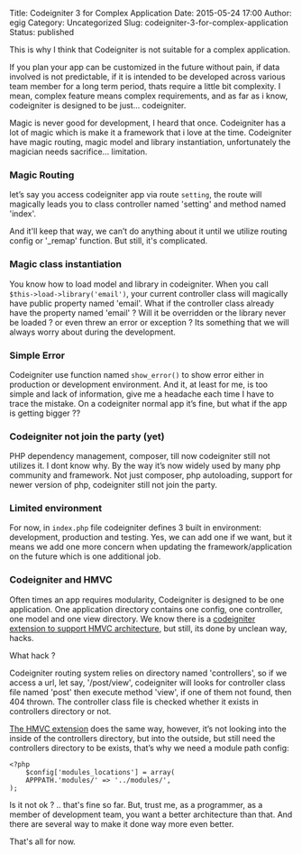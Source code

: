 Title: Codeigniter 3 for Complex Application
Date: 2015-05-24 17:00
Author: egig
Category: Uncategorized
Slug: codeigniter-3-for-complex-application
Status: published

This is why I think that Codeigniter is not suitable for a complex
application.

If you plan your app can be customized in the future without pain, if
data involved is not predictable, if it is intended to be developed
across various team member for a long term period, thats require a
little bit complexity. I mean, complex feature means complex
requirements, and as far as i know, codeigniter is designed to be
just... codeigniter.

<!--more-->

Magic is never good for development, I heard that once. Codeigniter has
a lot of magic which is make it a framework that i love at the time.
Codeigniter have magic routing, magic model and library instantiation,
unfortunately the magician needs sacrifice... limitation.<!--more-->

### Magic Routing

let’s say you access codeigniter app via route `setting`, the route will
magically leads you to class controller named 'setting' and method named
'index'.

And it'll keep that way, we can’t do anything about it until we utilize
routing config or '\_remap' function. But still, it's complicated.

### Magic class instantiation

You know how to load model and library in codeigniter. When you call
`$this->load->library('email')`, your current controller class will
magically have public property named 'email'. What if the controller
class already have the property named 'email' ? Will it be overridden or
the library never be loaded ? or even threw an error or exception ? Its
something that we will always worry about during the development.

### Simple Error

Codeigniter use function named `show_error()` to show error either in
production or development environment. And it, at least for me, is too
simple and lack of information, give me a headache each time I have to
trace the mistake. On a codeigniter normal app it’s fine, but what if
the app is getting bigger ??

### Codeigniter not join the party (yet)

PHP dependency management, composer, till now codeigniter still not
utilizes it. I dont know why. By the way it’s now widely used by many
php community and framework. Not just composer, php autoloading, support
for newer version of php, codeigniter still not join the party.

### Limited environment

For now, in `index.php` file codeigniter defines 3 built in environment:
development, production and testing. Yes, we can add one if we want, but
it means we add one more concern when updating the framework/application
on the future which is one additional job.

### Codeigniter and HMVC

Often times an app requires modularity, Codeigniter is designed to be
one application. One application directory contains one config, one
controller, one model and one view directory. We know there is a
[codeigniter extension to support HMVC
architecture](https://www.google.co.id/#q=codeigniter+hmvc), but still,
its done by unclean way, hacks.

What hack ?

Codeigniter routing system relies on directory named 'controllers', so
if we access a url, let say, '/post/view', codeigniter will looks for
controller class file named 'post' then execute method 'view', if one of
them not found, then 404 thrown. The controller class file is checked
whether it exists in controllers directory or not.

[The HMVC
extension](https://bitbucket.org/wiredesignz/codeigniter-modular-extensions-hmvc)
does the same way, however, it’s not looking into the inside of the
controllers directory, but into the outside, but still need the
controllers directory to be exists, that’s why we need a module path
config:

    <?php
        $config['modules_locations'] = array(
        APPPATH.'modules/' => '../modules/',
    );

Is it not ok ? .. that's fine so far. But, trust me, as a programmer, as
a member of development team, you want a better architecture than that.
And there are several way to make it done way more even better.

That's all for now.
